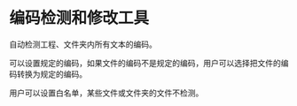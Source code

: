 # 编码检测和修改工具

自动检测工程、文件夹内所有文本的编码。

可以设置规定的编码，如果文件的编码不是规定的编码，用户可以选择把文件的编码转换为规定的编码。

用户可以设置白名单，某些文件或文件夹的文件不检测。
<!--more-->
